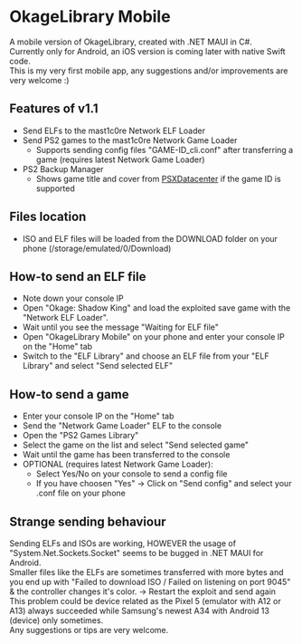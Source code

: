 # OkageLibrary Mobile
A mobile version of OkageLibrary, created with .NET MAUI in C#. </br>
Currently only for Android, an iOS version is coming later with native Swift code. </br>
This is my very first mobile app, any suggestions and/or improvements are very welcome :)

## Features of v1.1
- Send ELFs to the mast1c0re Network ELF Loader
- Send PS2 games to the mast1c0re Network Game Loader
  - Supports sending config files "GAME-ID_cli.conf" after transferring a game (requires latest Network Game Loader)
- PS2 Backup Manager
  - Shows game title and cover from [PSXDatacenter](https://psxdatacenter.com) if the game ID is supported
  
## Files location
- ISO and ELF files will be loaded from the DOWNLOAD folder on your phone (/storage/emulated/0/Download)
  
## How-to send an ELF file
- Note down your console IP
- Open "Okage: Shadow King" and load the exploited save game with the "Network ELF Loader".
- Wait until you see the message "Waiting for ELF file"
- Open "OkageLibrary Mobile" on your phone and enter your console IP on the "Home" tab
- Switch to the "ELF Library" and choose an ELF file from your "ELF Library" and select "Send selected ELF"

## How-to send a game
- Enter your console IP on the "Home" tab
- Send the "Network Game Loader" ELF to the console
- Open the "PS2 Games Library"
- Select the game on the list and select "Send selected game"
- Wait until the game has been transferred to the console
- OPTIONAL (requires latest Network Game Loader):
  - Select Yes/No on your console to send a config file
  - If you have choosen "Yes" -> Click on "Send config" and select your .conf file on your phone

## Strange sending behaviour
Sending ELFs and ISOs are working, HOWEVER the usage of "System.Net.Sockets.Socket" seems to be bugged in .NET MAUI for Android.</br>
Smaller files like the ELFs are sometimes transferred with more bytes and you end up with "Failed to download ISO / Failed on listening on port 9045" & the controller changes it's color. -> Restart the exploit and send again</br>
This problem could be device related as the Pixel 5 (emulator with A12 or A13) always succeeded while Samsung's newest A34 with Android 13 (device) only sometimes.</br>
Any suggestions or tips are very welcome.

